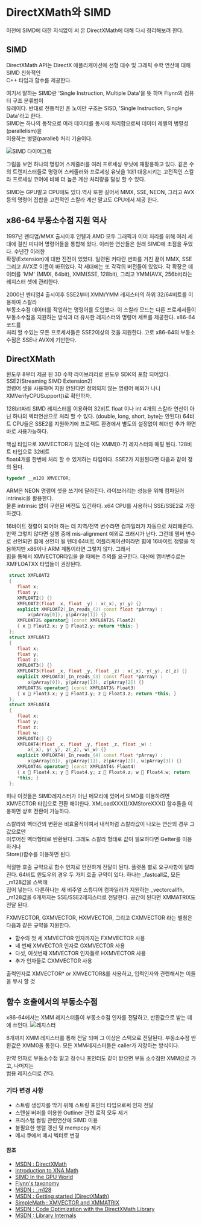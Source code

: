 # DirectXMath와 SIMD

이전에 SIMD에 대한 지식없이 써 온 DirectXMath에 대해 다시 정리해보려 한다.

## SIMD

DirectXMath API는 DirectX 애플리케이션에 선형 대수 및 그래픽 수학 연산에 대해 SIMD 친화적인  
C++ 타입과 함수를 제공한다.

여기서 말하는 SIMD란 'Single Instruction, Multiple Data'을 뜻 하며 Flynn의 컴퓨터 구조 분류법이  
유래이다. 반대로 전통적인 폰 노이만 구조는 SISD, 'Single Instruction, Single Data'라고 한다.  
SIMD는 하나의 동작으로 여러 데이터를 동시에 처리함으로써 데이터 레벨의 병렬성(parallelism)을  
이용하는 병렬(parallel) 처리 기술이다.

![SIMD 다이어그램](https://www.rastergrid.com/wp-content/uploads/2022/02/SIMD.png)

그림을 보면 하나의 명렁어 스케줄러를 여러 프로세싱 유닛에 재활용하고 있다. 같은 수의 트렌지스터들로
명령어 스케줄러와 프로세싱 유닛을 1대1 대응시키는 고전적인 스칼라 프로세싱 코어에 비해 더 높은 계산
처리량을 달성 할 수 있다.

SIMD는 GPU말고 CPU에도 있다.역사 또한 길어서 MMX, SSE, NEON, 그리고 AVX등의 명령어 집합을 고전적인
스칼라 계산 말고도 CPU에서 제공 한다.

## x86-64 부동소수점 지원 역사

1997년 펜티엄/MMX 출시이후 인텔과 AMD 모두 그래픽과 이미 처리를 위해 여러 세대에 걸친
미디어 명령어들을 통합해 왔다. 이러한 연산들은 원래 SIMD에 초점을 두었다. 수년간 이러한  
확장(Extension)에 대한 진전이 있었다. 일련된 커다란 변화를 거친 끝이 MMX, SSE 그리고
AVX로 이름이 바뀌었다. 각 세대에는 또 각각의 버전들이 있었다. 각 확장은 데이터를 'MM'
(MMX, 64bit), XMM(SSE, 128bit), 그리고 YMM(AVX, 256bit)라는 레지스터 셋에 관리한다.

2000년 펜티엄4 출시이후 SSE2부터 XMM/YMM 레지스터의 하위 32/64비트를 이용하여 스칼라  
 부동소수점 데이터를 작업하는 명령어를 도입했다. 이 스칼라 모드는 다른 프로세서들이  
 부동소수점을 지원하는 방식과 더 유사한 레지스터와 명령어 세트를 제공한다. x86-64코드를  
 처리 할 수있는 모든 프로세서들은 SSE2이상의 것을 지원한다. 고로 x86-64의 부동소수점은
SSE나 AVX에 기반한다.

## DirectXMath

윈도우 8부터 제공 된 3D 수학 라이브러리로 윈도우 SDK의 포함 되어있다. SSE2(Streaming SIMD Extension2)  
명령어 셋을 사용하며 지원 안된다면 정의되지 않는 명령어 예외가 나니 XMVerifyCPUSupport()로 확인하자.

128bit짜리 SIMD 레지스터를 이용하여 32비트 float 이나 int 4개의 스칼라 연산이 아닌 하나의 벡터연산으로 처리 할 수 있다. (double, long, short, byte는 안된다) 64비트 CPU들은 SSE2를 지원하기에 프로젝트 환경에서 별도의 설정없이 헤더만 추가 하면 바로 사용가능하다.

핵심 타입으로 XMVECTOR가 있는데 이는 XMM[0-7] 레지스터와 매핑 된다. 128비트 타입으로 32비트  
 float4개를 한번에 처리 할 수 있게하는 타입이다. SSE2가 지원된다면 다음과 같이 정의 된다.

```c++
typedef __m128 XMVECTOR;
```

ARM은 NEON 명령어 셋을 쓰기에 달라진다. 라이브러리는 성능을 위해 컴파일러 intrinsic을 활용한다.  
물론 intrinsic 없이 구현된 버전도 있긴하다. x64 CPU를 사용하니 SSE/SSE2로 가정하겠다.

16바이트 정렬이 되어야 하는 데 지역/전역 변수라면 컴파일러가 자동으로 처리해준다. 만약 그렇지 않다면
실행 중에 mis-alignment 예외로 크래시가 난다. 그런데 멤버 변수로 선언되면 힙에 선언이 될 텐데
64비트 어플리케이션이라면 힙에 16바이트 정렬을 적용하지만 x86이나 ARM 계통이라면 그렇지 않다. 그래서  
힙을 통해서 XMVECTOR타입을 쓸 때에는 주의를 요구한다. 대신에 멤버변수로는 XMFLOATXX 타입들이 권장된다.

```c++
 struct XMFLOAT2
 {
    float x;
    float y;
    XMFLOAT2() {}
    XMFLOAT2(float _x, float _y) : x(_x), y(_y) {}
    explicit XMFLOAT2(_In_reads_(2) const float *pArray) :
        x(pArray[0]), y(pArray[1]) {}
    XMFLOAT2& operator (const XMFLOAT2& Float2)
    { x  Float2.x; y  Float2.y; return *this; }
 };
 struct XMFLOAT3
 {
    float x;
    float y;
    float z;
    XMFLOAT3() {}
    XMFLOAT3(float _x, float _y, float _z) : x(_x), y(_y), z(_z) {}
    explicit XMFLOAT3(_In_reads_(3) const float *pArray) :
        x(pArray[0]), y(pArray[1]), z(pArray[2]) {}
    XMFLOAT3& operator (const XMFLOAT3& Float3)
    { x  Float3.x; y  Float3.y; z  Float3.z; return *this; }
 };
 struct XMFLOAT4
 {
    float x;
    float y;
    float z;
    float w;
    XMFLOAT4() {}
    XMFLOAT4(float _x, float _y, float _z, float _w) :
        x(_x), y(_y), z(_z), w(_w) {}
    explicit XMFLOAT4(_In_reads_(4) const float *pArray) :
        x(pArray[0]), y(pArray[1]), z(pArray[2]), w(pArray[3]) {}
    XMFLOAT4& operator (const XMFLOAT4& Float4)
    { x  Float4.x; y  Float4.y; z  Float4.z; w  Float4.w; return
    *this; }
 };
```

허나 이것들은 SIMD레지스터가 아닌 메모리에 있어서 SIMD를 이용하려면 XMVECTOR 타입으로 전환
해야한다. XMLoadXXX()/XMStoreXXX() 함수들을 이용하면 상호 전환이 가능하다.

스칼라와 벡터간의 변환은 비효율적이여서 내적처럼 스칼라값이 나오는 연산의 경우 그 값으로만  
이루어진 벡터형태로 반환된다. 그래도 스칼라 형태로 값이 필요하다면 Getter를 이용하거나  
Store()함수를 이용하면 된다.

적절한 호출 규약으로 함수 인자로 안전하게 전달이 된다. 플랫폼 별로 요구사항이 달라진다.
64비트 윈도우의 경우 두 가지 호출 규약이 있다. 하나는 \_fastcall로, 모든 \_m128값을 스택에  
집어 넣는다. 다른하나는 새 비주얼 스튜디어 컴파일러가 지원하는 \_vectorcallfh, \_m128값을
6개까지는 SSE/SSE2레지스터로 전달한다. 공간이 된다면 XMMATRIX도 전달 된다.

FXMVECTOR, GXMVECTOR, HXMVECTOR, 그리고 CXMVECTOR 라는 별칭은 다음과 같은 규약을 지원한다.

- 함수의 첫 세 XMVECTOR 인자까지는 FXMVECTOR 사용
- 네 번째 XMVECTOR 인자로 GXMVECTOR 사용
- 다섯, 여섯번쨰 XMVECTOR 인자들로 HXMVECTOR 사용
- 추가 인자들로 CXMVECTOR 사용

출력인자로 XMVECTOR\* or XMVECTOR&를 사용하고, 입력인자와 관련해서는 이들을 무시 할 것

## 함수 호출에서의 부동소수점

x86-64에서는 XMM 레지스터들이 부동소수점 인자를 전달하고, 반환값으로 받는 데에 쓰인다.
![레지스터 ](http://www.infophysics.net/amd64regs.png)

8개까지 XMM 레지스터를 통해 전달 되며 그 이상은 스택으로 전달된다. 부동소수점 반환값은
XMM0을 통한다. 모든 XMM레지스터들은 caller가 저장하는 방식이다.

만약 인자로 부동소수점 말고 정수나 포인터도 같이 받으면 부동 소수점만 XMM으로 가고, 나머지는  
범용 레지스터로 간다.

### 기타 변경 사항

- 스트링 생성자를 막기 위해 스트링 포인터 타입으로써 인자 전달
- 스텐실 버퍼를 이용한 Outliner 관련 로직 모두 제거
- 프러스텀 컬링 관련연산에 SIMD 이용
- 불필요한 행렬 갱신 및 mempcpy 제거
- 메시 큐에서 메시 벡터로 변경

#### 참조

- [MSDN : DirectXMath](https://learn.microsoft.com/ko-kr/windows/win32/dxmath/directxmath-portal)
- [Introduction to XNA Math](https://www.asawicki.info/news_1366_introduction_to_xna_math)
- [SIMD In the GPU World](https://www.rastergrid.com/blog/gpu-tech/2022/02/simd-in-the-gpu-world/)
- [Flynn's taxonomy](https://en.wikipedia.org/wiki/Flynn%27s_taxonomy)
- [MSDN : \_m128](https://learn.microsoft.com/en-us/cpp/cpp/m128?view=msvc-170)
- [MSDN : Getting started (DirectXMath)](https://learn.microsoft.com/en-us/windows/win32/dxmath/pg-xnamath-getting-started)
- [SimpleMath : XMVECTOR and XMMATRIX](https://github.com/microsoft/DirectXTK/wiki/SimpleMath/564bdb09f64ea2324cefc28ee69232060a765ba7)
- [MSDN : Code Optimization with the DirectXMath Library](https://learn.microsoft.com/en-us/windows/win32/dxmath/pg-xnamath-optimizing)
- [MSDN : Library Internals](https://learn.microsoft.com/en-us/windows/win32/dxmath/pg-xnamath-internals#windows-sse-versus-sse2)
